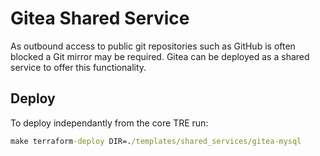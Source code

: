 # Gitea Shared Service

As outbound access to public git repositories such as GitHub is often blocked a Git mirror may be required. Gitea can be deployed as a shared service to offer this functionality.

## Deploy

To deploy independantly from the core TRE run:

```cmd
make terraform-deploy DIR=./templates/shared_services/gitea-mysql
```
